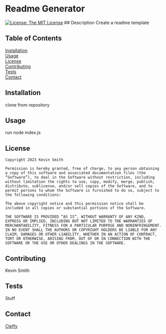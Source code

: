 # Readme Generator
  [![License: The MIT License](https://opensource.org/licenses/MIT)](https://img.shields.io/badge/License-MIT-yellow.svg)
    ## Description
  Create a readme template
  ## Table of Contents
  [Installation](#Installation)  
  [Usage](#Usage)  
  [License](#License)  
  [Contributing](#Contributing)  
  [Tests](#Tests)  
  [Contact](#Contact)  
  ## <div id="Installation">Installation</div>
  clone from repository
  ## <div id="Usage">Usage</div>
  run node index.js
  ## <div id="License">License</div>
  
    Copyright 2023 Kevin Smith

    Permission is hereby granted, free of charge, to any person obtaining a copy of this software and associated documentation files (the “Software”), to deal in the Software without restriction, including without limitation the rights to use, copy, modify, merge, publish, distribute, sublicense, and/or sell copies of the Software, and to permit persons to whom the Software is furnished to do so, subject to the following conditions:

    The above copyright notice and this permission notice shall be included in all copies or substantial portions of the Software.

    THE SOFTWARE IS PROVIDED “AS IS”, WITHOUT WARRANTY OF ANY KIND, EXPRESS OR IMPLIED, INCLUDING BUT NOT LIMITED TO THE WARRANTIES OF MERCHANTABILITY, FITNESS FOR A PARTICULAR PURPOSE AND NONINFRINGEMENT. IN NO EVENT SHALL THE AUTHORS OR COPYRIGHT HOLDERS BE LIABLE FOR ANY CLAIM, DAMAGES OR OTHER LIABILITY, WHETHER IN AN ACTION OF CONTRACT, TORT OR OTHERWISE, ARISING FROM, OUT OF OR IN CONNECTION WITH THE SOFTWARE OR THE USE OR OTHER DEALINGS IN THE SOFTWARE.
  ## <div id="Contributing">Contributing</div>
  Kevin Smith
  ## <div id="Tests">Tests</div>
  Stuff
  ## <div id="Contact">Contact</div>
  [Cleffy](https://github.com/Cleffy/)
  